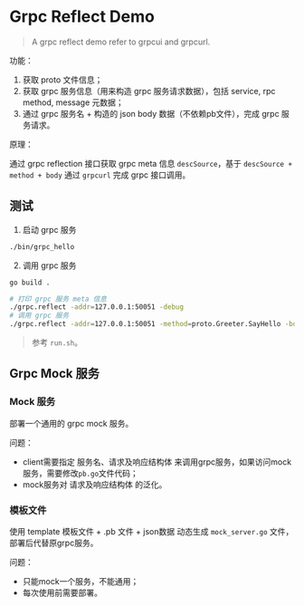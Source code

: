 # Grpc Reflect Demo

> A grpc reflect demo refer to grpcui and grpcurl.

功能：

1. 获取 proto 文件信息；
2. 获取 grpc 服务信息（用来构造 grpc 服务请求数据），包括 service, rpc method, message 元数据；
3. 通过 grpc 服务名 + 构造的 json body 数据（不依赖pb文件），完成 grpc 服务请求。

原理：

通过 grpc reflection 接口获取 grpc meta 信息 `descSource`，基于 `descSource + method + body` 通过 `grpcurl` 完成 grpc 接口调用。

## 测试

1. 启动 grpc 服务

```sh
./bin/grpc_hello
```

2. 调用 grpc 服务

```sh
go build .

# 打印 grpc 服务 meta 信息
./grpc.reflect -addr=127.0.0.1:50051 -debug
# 调用 grpc 服务
./grpc.reflect -addr=127.0.0.1:50051 -method=proto.Greeter.SayHello -body='{"metadata":[],"data":[{"name":"grpc"}]}'
```

> 参考 `run.sh`。

## Grpc Mock 服务

### Mock 服务

部署一个通用的 grpc mock 服务。

问题：

- client需要指定 服务名、请求及响应结构体 来调用grpc服务，如果访问mock服务，需要修改`pb.go`文件代码；
- mock服务对 请求及响应结构体 的泛化。

### 模板文件

使用 template 模板文件 + .pb 文件 + json数据 动态生成 `mock_server.go` 文件，部署后代替原grpc服务。

问题：

- 只能mock一个服务，不能通用；
- 每次使用前需要部署。

